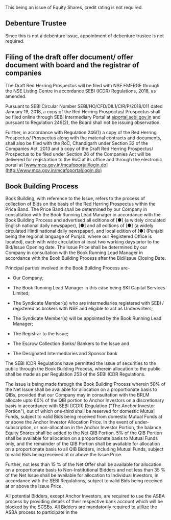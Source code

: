 This being an issue of Equity Shares, credit rating is not required.

## Debenture Trustee

Since this is not a debenture issue, appointment of debenture trustee is not required.

## Filing of the draft offer document/ offer document with board and the registrar of companies

The Draft Red Herring Prospectus will be filed with NSE EMERGE through the NSE Listing Centre in accordance SEBI (ICDR) Regulations, 2018, as amended.

Pursuant to SEBI Circular Number SEBI/HO/CFD/DIL1/CIR/P/2018/011 dated January 19, 2018, a copy of the Red Herring Prospectus/ Prospectus shall be filed online through SEBI Intermediary Portal at [siportal.sebi.gov.in](http://siportal.sebi.gov.in) and pursuant to Regulation 246(2), the Board shall not be issuing observation.

Further, in accordance with Regulation 246(1) a copy of the Red Herring Prospectus/ Prospectus along with the material contracts and documents, shall also be filed with the RoC, Chandigarh under Section 32 of the Companies Act, 2013 and a copy of the Draft Red Herring Prospectus/ Prospectus to be filed under Section 26 of the Companies Act will be delivered for registration to the RoC at its office and through the electronic portal at [www.mca.gov.in/mcafoportal/login.do](http://www.mca.gov.in/mcafoportal/login.do)

## Book Building Process

Book Building, with reference to the Issue, refers to the process of collection of Bids on the basis of the Red Herring Prospectus within the Price Band. The Price Band shall be determined by our Company in consultation with the Book Running Lead Manager in accordance with the Book Building Process and advertised all editions of [●] (a widely circulated English national daily newspaper), [●] and all editions of [●] (a widely circulated Hindi national daily newspaper), and local edition of [●] (Punjabi being the regional language of Punjab, where our Registered Office is located), each with wide circulation at least two working days prior to the Bid/Issue Opening date. The Issue Price shall be determined by our Company in consultation with the Book Running Lead Manager in accordance with the Book Building Process after the Bid/Issue Closing Date.

Principal parties involved in the Book Building Process are-

* Our Company;

* The Book Running Lead Manager in this case being SKI Capital Services Limited;

* The Syndicate Member(s) who are intermediaries registered with SEBI / registered as brokers with NSE and eligible to act as Underwriters;

* The Syndicate Member(s) will be appointed by the Book Running Lead Manager;

* The Registrar to the Issue;

* The Escrow Collection Banks/ Bankers to the Issue and

* The Designated Intermediaries and Sponsor bank

The SEBI ICDR Regulations have permitted the Issue of securities to the public through the Book Building Process, wherein allocation to the public shall be made as per Regulation 253 of the SEBI ICDR Regulations.

The Issue is being made through the Book Building Process wherein 50% of the Net Issue shall be available for allocation on a proportionate basis to QIBs, provided that our Company may in consultation with the BRLM allocate upto 60% of the QIB portion to Anchor Investors on a discretionary basis in accordance with SEBI (ICDR) Regulation ("The Anchor Investor Portion"), out of which one-third shall be reserved for domestic Mutual Funds, subject to valid Bids being received from domestic Mutual Funds at or above the Anchor Investor Allocation Price. In the event of under-subscription, or non-allocation in the Anchor Investor Portion, the balance Equity Shares shall be added to the Net QIB Portion. 5% of the QIB Portion shall be available for allocation on a proportionate basis to Mutual Funds only, and the remainder of the QIB Portion shall be available for allocation on a proportionate basis to all QIB Bidders, including Mutual Funds, subject to valid Bids being received at or above the Issue Price.

Further, not less than 15 % of the Net Offer shall be available for allocation on a proportionate basis to Non-Institutional Bidders and not less than 35 % of the Net Issue shall be available for allocation to Individual Investors, in accordance with the SEBI Regulations, subject to valid Bids being received at or above the Issue Price.

All potential Bidders, except Anchor Investors, are required to use the ASBA process by providing details of their respective bank account which will be blocked by the SCSBs. All Bidders are mandatorily required to utilize the ASBA process to participate in the